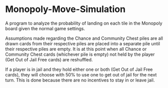 # Monopoly-Move-Simulation
A program to analyze the probability of landing on each tile in the Monopoly board given the normal game settings.

Assumptions made regarding the Chance and Community Chest piles are all drawn cards from their respective piles are placed into a separate pile until their respective piles are empty. It is at this point when all Chance or Community Chest cards (whichever pile is empty) not held by the player (Get Out of Jail Free cards) are reshuffled.

If a player is in jail and they hold either one or both (Get Out of Jail Free cards), they will choose with 50% to use one to get out of jail for the next turn. This is done because there are no incentives to stay in or leave jail.
